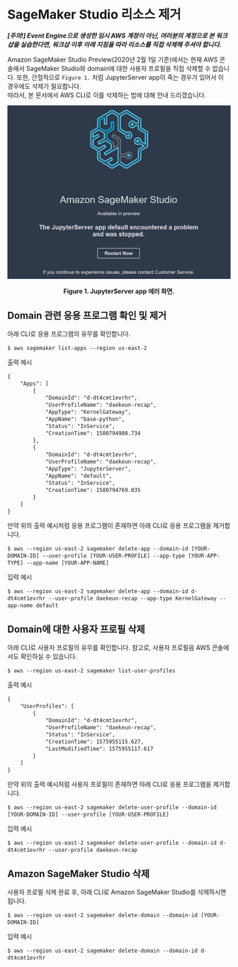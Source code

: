 # SageMaker Studio 리소스 제거 

***[주의!] Event Engine으로 생성한 임시 AWS 계정이 아닌, 여러분의 계정으로 본 워크샵을 실습한다면, 워크샵 이후 아래 지침을 따라 리소스를 직접 삭제해 주셔야 합니다.***

Amazon SageMaker Studio Preview(2020년 2월 1일 기준)에서는 현재 AWS 콘솔에서 SageMaker Studio와 domain에 대한 사용자 프로필을 직접 삭제할 수 없습니다.
또한, 간헐적으로 `Figure 1.` 처럼 JupyterServer app이 죽는 경우가 있어서 이 경우에도 삭제가 필요합니다.<br>
따라서, 본 문서에서 AWS CLI로 이를 삭제하는 법에 대해 안내 드리겠습니다.

![img1](./images/fig01.png)
**<center>Figure 1. JupyterServer app 에러 화면.</center>**    

## Domain 관련 응용 프로그램 확인 및 제거

아래 CLI로 응용 프로그램의 유무를 확인합니다.
```
$ aws sagemaker list-apps --region us-east-2
```

출력 예시
```
{
    "Apps": [
        {
            "DomainId": "d-dt4cmt1evrhr",
            "UserProfileName": "daekeun-recap",
            "AppType": "KernelGateway",
            "AppName": "base-python",
            "Status": "InService",
            "CreationTime": 1580794908.734
        },
        {
            "DomainId": "d-dt4cmt1evrhr",
            "UserProfileName": "daekeun-recap",
            "AppType": "JupyterServer",
            "AppName": "default",
            "Status": "InService",
            "CreationTime": 1580794769.035
        }
    ]
}
```

만약 위의 출력 예시처럼 응용 프로그램이 존재하면 아래 CLI로 응용 프로그램을 제거합니다.
```shell
$ aws --region us-east-2 sagemaker delete-app --domain-id [YOUR-DOMAIN-ID] --user-profile [YOUR-USER-PROFILE] --app-type [YOUR-APP-TYPE] --app-name [YOUR-APP-NAME]
```

입력 예시
```shell
$ aws --region us-east-2 sagemaker delete-app --domain-id d-dt4cmt1evrhr --user-profile daekeun-recap --app-type KernelGateway --app-name default
```

## Domain에 대한 사용자 프로필 삭제

아래 CLI로 사용자 프로필의 유무를 확인합니다. 참고로, 사용자 프로필음 AWS 콘솔에서도 확인하실 수 있습니다.
```shell
$ aws --region us-east-2 sagemaker list-user-profiles
```

출력 예시
```
{
    "UserProfiles": [
        {
            "DomainId": "d-dt4cmt1evrhr",
            "UserProfileName": "daekeun-recap",
            "Status": "InService",
            "CreationTime": 1575955115.627,
            "LastModifiedTime": 1575955117.617
        }
    ]
}
```

만약 위의 출력 예시처럼 사용자 프로필이 존재하면 아래 CLI로 응용 프로그램을 제거합니다.
```shell
$ aws --region us-east-2 sagemaker delete-user-profile --domain-id [YOUR-DOMAIN-ID] --user-profile [YOUR-USER-PROFILE]
```

입력 예시
```shell
$ aws --region us-east-2 sagemaker delete-user-profile --domain-id d-dt4cmt1evrhr --user-profile daekeun-recap
```

## Amazon SageMaker Studio 삭제
사용자 프로필 삭제 완료 후, 아래 CLI로 Amazon SageMaker Studio를 삭제하시면 됩니다.

```shell
$ aws --region us-east-2 sagemaker delete-domain --domain-id [YOUR-DOMAIN-ID]
```

입력 예시
```shell
$ aws --region us-east-2 sagemaker delete-domain --domain-id d-dt4cmt1evrhr
```
